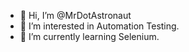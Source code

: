 - 👋 Hi, I’m @MrDotAstronaut
- 👀 I’m interested in Automation Testing. 
- 🌱 I’m currently learning Selenium.
